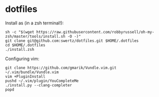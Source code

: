 # dotfiles

Install as (in a zsh terminal!):

```
sh -c "$(wget https://raw.githubusercontent.com/robbyrussell/oh-my-zsh/master/tools/install.sh -O -)"
git clone git@github.com:swertz/dotfiles.git $HOME/.dotfiles
cd $HOME/.dotfiles
./install.zsh
```


Configuring vim:
```
git clone https://github.com/gmarik/Vundle.vim.git ~/.vim/bundle/Vundle.vim
vim +PluginInstall
pushd ~/.vim/plugin/YouCompleteMe
./install.py --clang-completer
popd
```
